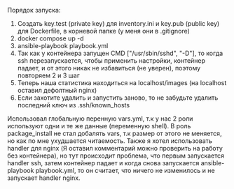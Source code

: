 Порядок запуска:
1) Создать key.test (private key) для inventory.ini и key.pub (public key) для Dockerfile, в корневой папке (у меня они в .gitignore)
2) docker compose up -d
3) ansible-playbook playbook.yml
4) Так как у контейнера запущен CMD ["/usr/sbin/sshd", "-D"], то когда ssh перезапускается, чтобы применить настройки, контейнер падает, и от этого никак не избавиться (не уверен), поэтому повторяем 2 и 3 шаг
5) Теперь наша статистика находиться на localhost/images (на localhost оставил дефолтный nginx)
6) Если захотите удалить и запустить заново, то не забудьте удалить последний ключ из .ssh/known_hosts

Использовал глобальную перенную vars.yml, т.к у нас 2 роли используют одни и те же данные (переменную shell). В роль package_install не стал добалять vars, т.к размер от этого не меняется, но как по мне ухудшается читаемость. Также я хотел использовать handler для nginx (Я оставил комментарий можно проверить на работу без контейнера), но тут происходит проблема, что первым запускается handler ssh, затем контейнер падает и когда снова запускается ansible-playbook playbook.yml, то он считает, что ничего не изменилось и не запускает handler nginx.
